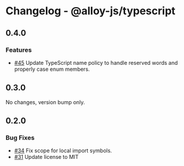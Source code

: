 # Changelog - @alloy-js/typescript

## 0.4.0

### Features

- [#45](https://github.com/alloy-framework/alloy/pull/45) Update TypeScript name policy to handle reserved words and properly case
enum members.


## 0.3.0

No changes, version bump only.



## 0.2.0

### Bug Fixes

- [#34](https://github.com/alloy-framework/alloy/pull/34) Fix scope for local import symbols.
- [#31](https://github.com/alloy-framework/alloy/pull/31) Update license to MIT

